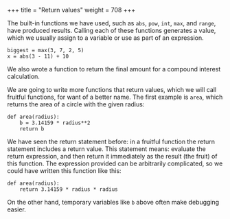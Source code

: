 +++
title = "Return values"
weight = 708
+++

The built-in functions we have used, such as ```abs```, ```pow```, ```int```, ```max```, and ```range```, have produced results. Calling each of these functions generates a value, which we usually assign to a variable or use as part of an expression.

```
biggest = max(3, 7, 2, 5)
x = abs(3 - 11) + 10
```

We also wrote a function to return the final amount for a compound interest calculation.

We are going to write more functions that return values, which we will call fruitful functions, for want of a better name. The first example is ```area```, which returns the area of a circle with the given radius:

```
def area(radius):
    b = 3.14159 * radius**2
    return b
```

We have seen the return statement before: in a fruitful function the return statement includes a return value. This statement means: evaluate the return expression, and then return it immediately as the result (the fruit) of this function. The expression provided can be arbitrarily complicated, so we could have written this function like this:

```
def area(radius):
    return 3.14159 * radius * radius
```

On the other hand, temporary variables like ```b``` above often make debugging easier.